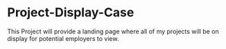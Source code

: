 # Project-Display-Case
This Project will provide a landing page where all of my projects will be on display for potential employers to view.
